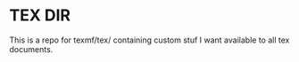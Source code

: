 TEX DIR
======

This is a repo for texmf/tex/ containing custom stuf I want available to all tex documents.
